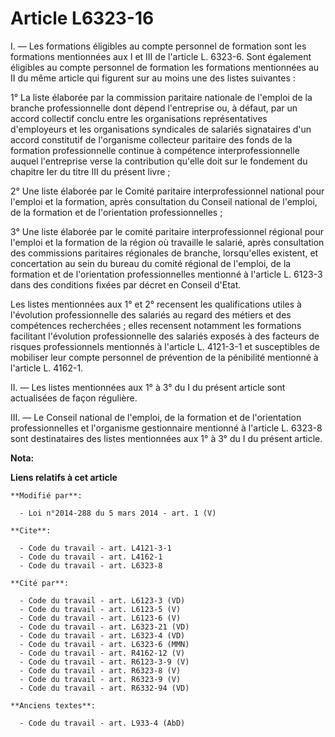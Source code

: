 # Article L6323-16

I. ― Les formations éligibles au compte personnel de formation sont les formations mentionnées aux I et III de l'article L.
6323-6. Sont également éligibles au compte personnel de formation les formations mentionnées au II du même article qui
figurent sur au moins une des listes suivantes : 

1° La liste élaborée par la commission paritaire nationale de l'emploi de la branche professionnelle dont dépend l'entreprise
ou, à défaut, par un accord collectif conclu entre les organisations représentatives d'employeurs et les organisations
syndicales de salariés signataires d'un accord constitutif de l'organisme collecteur paritaire des fonds de la formation
professionnelle continue à compétence interprofessionnelle auquel l'entreprise verse la contribution qu'elle doit sur le
fondement du chapitre Ier du titre III du présent livre ; 

2° Une liste élaborée par le Comité paritaire interprofessionnel national pour l'emploi et la formation, après consultation
du Conseil national de l'emploi, de la formation et de l'orientation professionnelles ; 

3° Une liste élaborée par le comité paritaire interprofessionnel régional pour l'emploi et la formation de la région où
travaille le salarié, après consultation des commissions paritaires régionales de branche, lorsqu'elles existent, et
concertation au sein du bureau du comité régional de l'emploi, de la formation et de l'orientation professionnelles mentionné
à l'article L. 6123-3 dans des conditions fixées par décret en Conseil d'Etat. 

Les listes mentionnées aux 1° et 2° recensent les qualifications utiles à l'évolution professionnelle des salariés au regard
des métiers et des compétences recherchées ; elles recensent notamment les formations facilitant l'évolution professionnelle
des salariés exposés à des facteurs de risques professionnels mentionnés à l'article L. 4121-3-1 et susceptibles de mobiliser
leur compte personnel de prévention de la pénibilité mentionné à l'article L. 4162-1. 

II. ― Les listes mentionnées aux 1° à 3° du I du présent article sont actualisées de façon régulière. 

III. ― Le Conseil national de l'emploi, de la formation et de l'orientation professionnelles et l'organisme gestionnaire
mentionné à l'article L. 6323-8 sont destinataires des listes mentionnées aux 1° à 3° du I du présent article.

**Nota:**



**Liens relatifs à cet article**

	**Modifié par**:

	  - Loi n°2014-288 du 5 mars 2014 - art. 1 (V)

	**Cite**:

	  - Code du travail - art. L4121-3-1
	  - Code du travail - art. L4162-1
	  - Code du travail - art. L6323-8

	**Cité par**:

	  - Code du travail - art. L6123-3 (VD)
	  - Code du travail - art. L6123-5 (V)
	  - Code du travail - art. L6123-6 (V)
	  - Code du travail - art. L6323-21 (VD)
	  - Code du travail - art. L6323-4 (VD)
	  - Code du travail - art. L6323-6 (MMN)
	  - Code du travail - art. R4162-12 (V)
	  - Code du travail - art. R6123-3-9 (V)
	  - Code du travail - art. R6323-8 (V)
	  - Code du travail - art. R6323-9 (V)
	  - Code du travail - art. R6332-94 (VD)

	**Anciens textes**:

	  - Code du travail - art. L933-4 (AbD)
